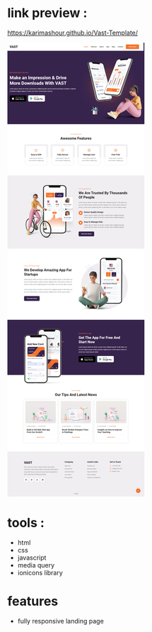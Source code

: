 # link preview :

https://karimashour.github.io/Vast-Template/

<img src="image.png"/>

# tools :
- html
- css
- javascript
- media query
- ionicons library


# features
- fully responsive landing page 
